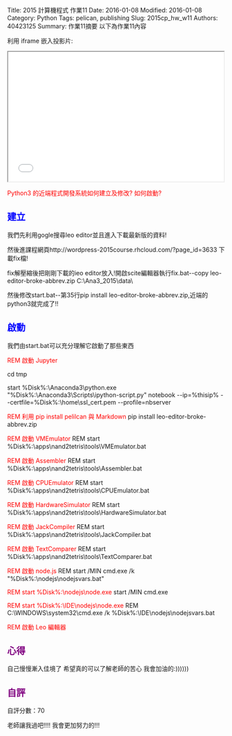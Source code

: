 Title: 2015 計算機程式 作業11
Date: 2016-01-08
Modified: 2016-01-08
Category: Python
Tags: pelican, publishing
Slug: 2015cp_hw_w11
Authors: 40423125
Summary: 作業11摘要
以下為作業11內容

利用 iframe 嵌入投影片:

<iframe src="w11.html" width="500" height="300"></iframe>


<font color=red>Python3 的近端程式開發系統如何建立及修改? 如何啟動?</font>


<font color=blue>建立</font>
----------------------------------------------


我們先利用gogle搜尋leo editor並且進入下載最新版的資料!


然後進課程網頁http://wordpress-2015course.rhcloud.com/?page_id=3633 下載fix檔!


fix解壓縮後把剛剛下載的ieo editor放入!開啟scite編輯器執行fix.bat--copy leo-editor-broke-abbrev.zip C:\Ana3_2015\data\


然後修改start.bat--第35行pip install leo-editor-broke-abbrev.zip,近端的python3就完成了!!


<font color=blue>啟動</font>
-------------------------------------------


我們由start.bat可以充分理解它啟動了那些東西


<font color=red>REM 啟動 Jupyter</font>


cd tmp


start %Disk%:\Anaconda3\python.exe "%Disk%:\Anaconda3\Scripts\ipython-script.py" notebook --ip=%thisip% --certfile=%Disk%:\home\ssl_cert.pem --profile=nbserver


<font color=red>REM 利用 pip install pelilcan 與 Markdown</font>
pip install leo-editor-broke-abbrev.zip


<font color=red>REM 啟動 VMEmulator</font>
REM start %Disk%:\apps\nand2tetris\tools\VMEmulator.bat


<font color=red>REM 啟動 Assembler</font>
REM start %Disk%:\apps\nand2tetris\tools\Assembler.bat


<font color=red>REM 啟動 CPUEmulator</font>
REM start %Disk%:\apps\nand2tetris\tools\CPUEmulator.bat


<font color=red>REM 啟動 HardwareSimulator</font>
REM start %Disk%:\apps\nand2tetris\tools\HardwareSimulator.bat


<font color=red>REM 啟動 JackCompiler</font>
REM start %Disk%:\apps\nand2tetris\tools\JackCompiler.bat


<font color=red>REM 啟動 TextComparer</font>
REM start %Disk%:\apps\nand2tetris\tools\TextComparer.bat


<font color=red>REM 啟動 node.js</font>
REM start /MIN cmd.exe /k "%Disk%:\nodejs\nodejsvars.bat"


<font color=red>REM start %Disk%:\nodejs\node.exe</font>
start /MIN cmd.exe


<font color=red>REM start %Disk%:\IDE\nodejs\node.exe</font>
REM C:\WINDOWS\system32\cmd.exe /k %Disk%:\IDE\nodejs\nodejsvars.bat


<font color=red>REM 啟動 Leo 編輯器</font>
                                
                                
                                
                                
                                
<font color=purple>心得</font>
----------------------------------------
自己慢慢漸入佳境了
希望真的可以了解老師的苦心
我會加油的:))))))
                            
                            
                            
<font color=purple>自評</font>
----------------------------------------
自評分數：70
                        
老師讓我過吧!!!!
我會更加努力的!!!


 